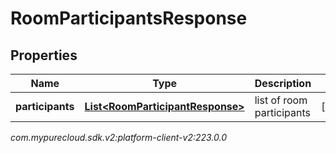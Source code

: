 # RoomParticipantsResponse


## Properties

| Name | Type | Description | Notes |
| ------------ | ------------- | ------------- | ------------- |
| **participants** | [**List&lt;RoomParticipantResponse&gt;**](RoomParticipantResponse) | list of room participants |  [optional] |




_com.mypurecloud.sdk.v2:platform-client-v2:223.0.0_
